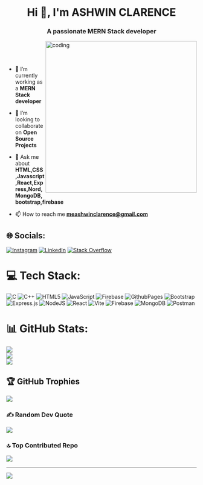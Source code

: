 <h1 align="center">Hi 👋, I'm ASHWIN CLARENCE</h1>
<h3 align="center">A passionate MERN Stack developer</h3>
<img align="right" alt="coding" width="400" src="https://my-portfolio-projects.netlify.app/static/media/Menatwork.6b1d31f46dcac109ea08.gif">

<br/>
<br/>
<br/>

- 🔭 I’m currently working as a **MERN Stack developer**

- 👯 I’m looking to collaborate on **Open Source Projects**

- 💬 Ask me about **HTML,CSS,Javascript,React,Express,Nord,MongoDB,bootstrap,firebase**

- 📫 How to reach me **meashwinclarence@gmail.com**

## 🌐 Socials:
[![Instagram](https://img.shields.io/badge/Instagram-%23E4405F.svg?logo=Instagram&logoColor=white)](https://instagram.com/it_just_a_code) [![LinkedIn](https://img.shields.io/badge/LinkedIn-%230077B5.svg?logo=linkedin&logoColor=white)](https://linkedin.com/in/ashwin-clarence-9041882a0) [![Stack Overflow](https://img.shields.io/badge/-Stackoverflow-FE7A16?logo=stack-overflow&logoColor=white)](https://stackoverflow.com/users/22573792) 

# 💻 Tech Stack:
![C](https://img.shields.io/badge/c-%2300599C.svg?style=for-the-badge&logo=c&logoColor=white) ![C++](https://img.shields.io/badge/c++-%2300599C.svg?style=for-the-badge&logo=c%2B%2B&logoColor=white) ![HTML5](https://img.shields.io/badge/html5-%23E34F26.svg?style=for-the-badge&logo=html5&logoColor=white) ![JavaScript](https://img.shields.io/badge/javascript-%23323330.svg?style=for-the-badge&logo=javascript&logoColor=%23F7DF1E) ![Firebase](https://img.shields.io/badge/firebase-%23039BE5.svg?style=for-the-badge&logo=firebase) ![GithubPages](https://img.shields.io/badge/github%20pages-121013?style=for-the-badge&logo=github&logoColor=white) ![Bootstrap](https://img.shields.io/badge/bootstrap-%238511FA.svg?style=for-the-badge&logo=bootstrap&logoColor=white) ![Express.js](https://img.shields.io/badge/express.js-%23404d59.svg?style=for-the-badge&logo=express&logoColor=%2361DAFB) ![NodeJS](https://img.shields.io/badge/node.js-6DA55F?style=for-the-badge&logo=node.js&logoColor=white) ![React](https://img.shields.io/badge/react-%2320232a.svg?style=for-the-badge&logo=react&logoColor=%2361DAFB) ![Vite](https://img.shields.io/badge/vite-%23646CFF.svg?style=for-the-badge&logo=vite&logoColor=white) ![Firebase](https://img.shields.io/badge/Firebase-039BE5?style=for-the-badge&logo=Firebase&logoColor=white) ![MongoDB](https://img.shields.io/badge/MongoDB-%234ea94b.svg?style=for-the-badge&logo=mongodb&logoColor=white) ![Postman](https://img.shields.io/badge/Postman-FF6C37?style=for-the-badge&logo=postman&logoColor=white)
# 📊 GitHub Stats:
![](https://github-readme-stats.vercel.app/api?username=ashwinclarence&theme=react&hide_border=true&include_all_commits=false&count_private=false)<br/>
![](https://github-readme-streak-stats.herokuapp.com/?user=ashwinclarence&theme=react&hide_border=true)<br/>
![](https://github-readme-stats.vercel.app/api/top-langs/?username=ashwinclarence&theme=react&hide_border=true&include_all_commits=false&count_private=false&layout=compact)

## 🏆 GitHub Trophies
![](https://github-profile-trophy.vercel.app/?username=ashwinclarence&theme=radical&no-frame=true&no-bg=false&margin-w=4)

### ✍️ Random Dev Quote
![](https://quotes-github-readme.vercel.app/api?type=horizontal&theme=radical)

### 🔝 Top Contributed Repo
![](https://github-contributor-stats.vercel.app/api?username=ashwinclarence&limit=5&theme=dark&combine_all_yearly_contributions=true)

---
[![](https://visitcount.itsvg.in/api?id=ashwinclarence&icon=0&color=0)](https://visitcount.itsvg.in)

<!-- Proudly created with GPRM ( https://gprm.itsvg.in ) -->
